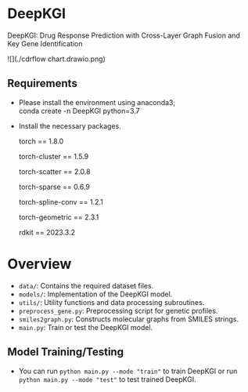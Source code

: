 # DeepKGI
DeepKGI: Drug Response Prediction with Cross-Layer Graph Fusion and Key Gene Identification

![](./cdrflow chart.drawio.png)

## Requirements
- Please install the environment using anaconda3;  
  conda create -n DeepKGI python=3.7
- Install the necessary packages. 
  
  torch == 1.8.0   

  torch-cluster == 1.5.9

  torch-scatter == 2.0.8 

  torch-sparse == 0.6.9

  torch-spline-conv == 1.2.1 

  torch-geometric == 2.3.1 

  rdkit == 2023.3.2

# Overview

- `data/`: Contains the required dataset files.
- `models/`: Implementation of the DeepKGI model.
- `utils/`: Utility functions and data processing subroutines.
- `preprocess_gene.py`: Preprocessing script for genetic profiles.
- `smiles2graph.py`: Constructs molecular graphs from SMILES strings.
- `main.py`: Train or test the DeepKGI model.



## Model Training/Testing
- You can run `python main.py --mode "train"` to train DeepKGI or run `python main.py --mode "test"` to test trained DeepKGI.

